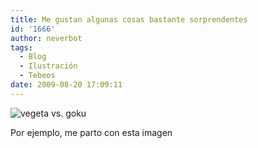 ```yaml
---
title: Me gustan algunas cosas bastante sorprendentes
id: '1666'
author: neverbot
tags:
  - Blog
  - Ilustración
  - Tebeos
date: 2009-08-20 17:09:11
---
```


![vegeta vs. goku](./vegeta-vs-goku.jpg "vegeta vs. goku")

Por ejemplo, me parto con esta imagen